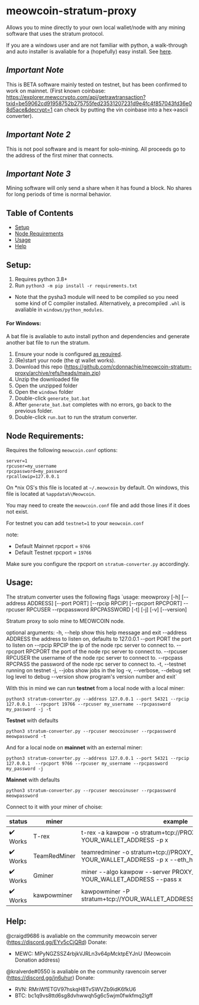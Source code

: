 # meowcoin-stratum-proxy
Allows you to mine directly to your own local wallet/node with any mining software that uses the stratum protocol.

If you are a windows user and are not familiar with python, a walk-through and auto installer is avaliable for a (hopefully) easy install. See [here](#windows).

## *Important Note*
This is BETA software mainly tested on testnet, but has been confirmed to work on mainnet. (First known coinbase: https://explorer.mewccrypto.com/api/getrawtransaction?txid=be59062cd91958752b275755fed23531207231d9e4fc4f857043fd36e08d5ace&decrypt=1 can check by putting the vin coinbase into a hex->ascii converter).

## *Important Note 2*
This is not pool software and is meant for solo-mining. All proceeds go to the address of the first miner that connects.

## *Important Note 3*
Mining software will only send a share when it has found a block. No shares for long periods of time is normal behavior.

## Table of Contents  
- [Setup](#setup)
- [Node Requirements](#node)
- [Usage](#usage)
- [Help](#help)

<a name="setup"/>

## Setup:

1. Requires python 3.8+
2. Run `python3 -m pip install -r requirements.txt`
  - Note that the pysha3 module will need to be compiled so you need some kind of C compiler installed. Alternatively, a precompiled `.whl` is avaliable in `windows/python_modules`.

<a name="windows"/>

#### For Windows:
A bat file is avaliable to auto install python and dependencies and generate another bat file to run the stratum.
1. Ensure your node is configured [as required](#node).
2. (Re)start your node (the qt wallet works).
3. Download this repo (https://github.com/cdonnachie/meowcoin-stratum-proxy/archive/refs/heads/main.zip)
4. Unzip the downloaded file
5. Open the unzipped folder
6. Open the `windows` folder
7. Double-click `generate_bat.bat`
8. After `generate_bat.bat` completes with no errors, go back to the previous folder.
9. Double-click `run.bat` to run the stratum converter.

<a name="node"/>

## Node Requirements:

Requires the following `meowcoin.conf` options:
```
server=1
rpcuser=my_username
rpcpassword=my_password
rpcallowip=127.0.0.1
```
On *nix OS's this file is located at `~/.meowcoin` by default. On windows, this file is located at `%appdata%\Meowcoin`.

You may need to create the `meowcoin.conf` file and add those lines if it does not exist.

For testnet you can add `testnet=1` to your `meowcoin.conf`

note:
- Default Mainnet rpcport = `9766`
- Default Testnet rpcport = `19766`

Make sure you configure the rpcport on `stratum-converter.py` accordingly.

<a name="usage"/>

## Usage:
The stratum converter uses the following flags `usage: meowproxy [-h] [--address ADDRESS] [--port PORT] [--rpcip RPCIP] [--rpcport RPCPORT] --rpcuser RPCUSER --rpcpassword RPCPASSWORD [-t] [-j] [-v] [--version]

Stratum proxy to solo mine to MEOWCOIN node.

optional arguments:
  -h, --help            show this help message and exit
  --address ADDRESS     the address to listen on, defaults to 127.0.0.1
  --port PORT           the port to listen on
  --rpcip RPCIP         the ip of the node rpc server to connect to.
  --rpcport RPCPORT     the port of the node rpc server to connect to.
  --rpcuser RPCUSER     the username of the node rpc server to connect to.
  --rpcpass RPCPASS     the password of the node rpc server to connect to.
  -t, --testnet         running on testnet
  -j, --jobs            show jobs in the log
  -v, --verbose, --debug
                        set log level to debug
  --version             show program's version number and exit` 

With this in mind we can run **testnet** from a local node with a local miner:
```
python3 stratum-converter.py --address 127.0.0.1 --port 54321 --rpcip 127.0.0.1  --rpcport 19766 --rpcuser my_username --rpcpassword my_password -j -t
```
**Testnet** with defaults
```
python3 stratum-converter.py --rpcuser meocoinuser --rpcpassword meowpassword -t
```
And for a local node on **mainnet** with an external miner:
```
python3 stratum-converter.py --address 127.0.0.1 --port 54321 --rpcip 127.0.0.1  --rpcport 9766 --rpcuser my_username --rpcpassword my_password -j
```
**Mainnet** with defaults
```
python3 stratum-converter.py --rpcuser meocoinuser --rpcpassword meowpassword
```

Connect to it with your miner of choise:

| status | miner | example |
| - | - | - |
| :heavy_check_mark: Works | T-rex | t-rex -a kawpow -o stratum+tcp://PROXY_IP:54325 -u YOUR_WALLET_ADDRESS -p x |
| :heavy_check_mark: Works | TeamRedMiner | teamredminer -o stratum+tcp://PROXY_IP:54325 -u YOUR_WALLET_ADDRESS -p x --eth_hash_report=on |
| :heavy_check_mark: Works | Gminer | miner --algo kawpow --server PROXY_IP:54325 --user YOUR_WALLET_ADDRESS --pass x |
| :heavy_check_mark: Works | kawpowminer | kawpowminer -P stratum+tcp://YOUR_WALLET_ADDRESS.worker@PROXY_IP:54325 |

<a name="help"/>

## Help:
@craigd9686 is avaliable on the community meowcoin server (https://discord.gg/EYv5cCjQRd)
Donate: 
  - MEWC: MPyNGZSSZ4rbjkVJRLn3v64pMcktpEYJnU (Meowcoin Donation address)


@kralverde#0550 is avaliable on the community ravencoin server (https://discord.gg/jn6uhur)
Donate: 
  - RVN: RMriWfETGV97hskqH8TvSWVZb9idK6fkU6
  - BTC: bc1q9vs8ttd6sg8dvhwwqh5g6c5wjm0fwkfmq2lgff
